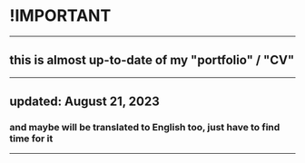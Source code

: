 # !IMPORTANT

---

## this is almost up-to-date of my "portfolio" / "CV"

---

## updated: August 21, 2023

### and maybe will be translated to English too, just have to find time for it

---
